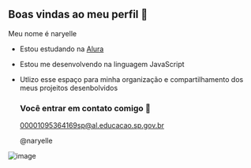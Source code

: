## Boas vindas ao meu perfil 💙

Meu nome é naryelle 
  
- Estou estudando na [Alura](https://www.alura.com.br)
- Estou me desenvolvendo na linguagem JavaScript
- Utlizo esse espaço para minha organização e compartilhamento dos meus projeitos desenbolvidos

  ### Você entrar em contato comigo 📧

  00001095364169sp@al.educacao.sp.gov.br

  @naryelle

  
![image](https://github.com/naryelle/naryelle/assets/171565822/ef105fc4-fbf3-486f-aec6-e9d919a4c2b6)
